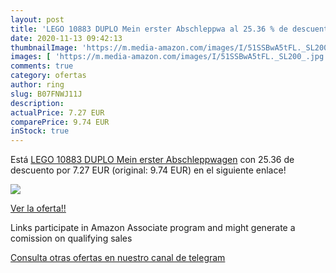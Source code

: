 ```yaml
---
layout: post
title: 'LEGO 10883 DUPLO Mein erster Abschleppwa al 25.36 % de descuento'
date: 2020-11-13 09:42:13
thumbnailImage: 'https://m.media-amazon.com/images/I/51SSBwA5tFL._SL200_.jpg'
images: [ 'https://m.media-amazon.com/images/I/51SSBwA5tFL._SL200_.jpg' ]
comments: true
category: ofertas
author: ring
slug: B07FNWJ11J
description:
actualPrice: 7.27 EUR
comparePrice: 9.74 EUR
inStock: true
---
```


Está [LEGO 10883 DUPLO Mein erster Abschleppwagen](https://www.amazon.de/dp/B07FNWJ11J/?tag=redken02-21) con 25.36 de descuento por 7.27 EUR (original: 9.74 EUR) en el siguiente enlace!

[![](https://m.media-amazon.com/images/I/51SSBwA5tFL._SL200_.jpg)](https://www.amazon.de/dp/B07FNWJ11J/?tag=redken02-21)

[Ver la oferta!!](https://www.amazon.de/dp/B07FNWJ11J/?tag=redken02-21)

Links participate in Amazon Associate program and might generate a comission on qualifying sales

[Consulta otras ofertas en nuestro canal de telegram](https://t.me/s/ofertas25)
